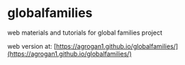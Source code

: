 # globalfamilies

web materials and tutorials for global families project

web version at: [https://agrogan1.github.io/globalfamilies/](https://agrogan1.github.io/globalfamilies/)
